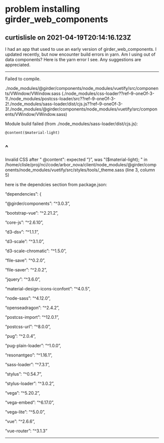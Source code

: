 # problem installing girder_web_components

## curtislisle on 2021-04-19T20:14:16.123Z

I had an app that used to use an early version of girder\_web\_components. I updated recently, but now encounter build errors in yarn. Am I using out of data components? Here is the yarn error I see. Any suggestions are appreciated.




---


Failed to compile.


./node\_modules/@girder/components/node\_modules/vuetify/src/components/VWindow/VWindow.sass (./node\_modules/css\-loader??ref–9\-oneOf\-3\-1!./node\_modules/postcss\-loader/src??ref–9\-oneOf\-3\-2!./node\_modules/sass\-loader/dist/cjs.js??ref–9\-oneOf\-3\-3!./node\_modules/@girder/components/node\_modules/vuetify/src/components/VWindow/VWindow.sass)  

Module build failed (from ./node\_modules/sass\-loader/dist/cjs.js):



```
@content($material-light)

```

## ^
Invalid CSS after " @content": expected “}”, was "($material\-light); "
in /home/clisle/proj/nci/code/arbor\_nova/client/node\_modules/@girder/components/node\_modules/vuetify/src/styles/tools/\_theme.sass (line 3, column 5\)


here is the dependcies section from package.json:  

“dependencies”: {  

“@girder/components”: “^3\.0\.3”,  

“bootstrap\-vue”: “^2\.21\.2”,  

“core\-js”: “^2\.6\.10”,  

“d3\-dsv”: “^1\.1\.1”,  

“d3\-scale”: “^3\.1\.0”,  

“d3\-scale\-chromatic”: “^1\.5\.0”,  

“file\-save”: “^0\.2\.0”,  

“file\-saver”: “^2\.0\.2”,  

“jquery”: “^3\.6\.0”,  

“material\-design\-icons\-iconfont”: “^4\.0\.5”,  

“node\-sass”: “^4\.12\.0”,  

“openseadragon”: “^2\.4\.2”,  

“postcss\-import”: “^12\.0\.1”,  

“postcss\-url”: “^8\.0\.0”,  

“pug”: “^2\.0\.4”,  

“pug\-plain\-loader”: “^1\.0\.0”,  

“resonantgeo”: “^1\.16\.1”,  

“sass\-loader”: “^7\.3\.1”,  

“stylus”: “^0\.54\.7”,  

“stylus\-loader”: “^3\.0\.2”,  

“vega”: “^5\.20\.2”,  

“vega\-embed”: “^6\.17\.0”,  

“vega\-lite”: “^5\.0\.0”,  

“vue”: “^2\.6\.6”,  

“vue\-router”: “^3\.1\.3”


---

